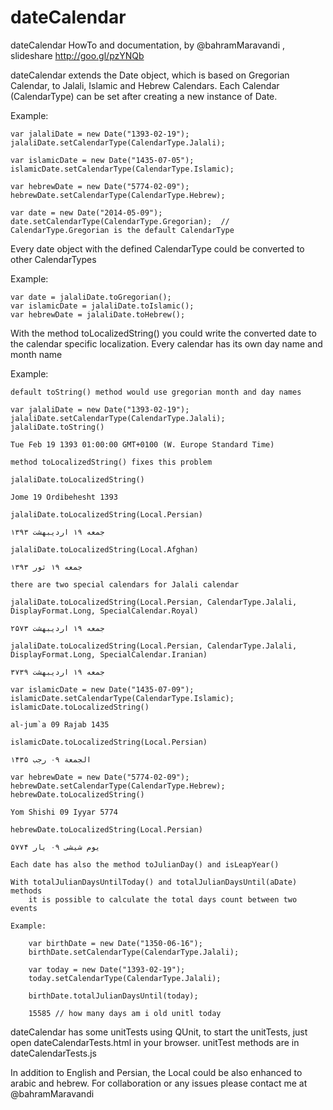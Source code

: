 dateCalendar
============

dateCalendar HowTo and documentation, 
by @bahramMaravandi ,
slideshare http://goo.gl/pzYNQb 

dateCalendar extends the Date object, which is based on Gregorian Calendar, to Jalali, Islamic and Hebrew Calendars. Each Calendar (CalendarType) can be set after creating a new instance of Date.

Example: 

	var jalaliDate = new Date("1393-02-19");
	jalaliDate.setCalendarType(CalendarType.Jalali);

	var islamicDate = new Date("1435-07-05");
	islamicDate.setCalendarType(CalendarType.Islamic);

	var hebrewDate = new Date("5774-02-09");
	hebrewDate.setCalendarType(CalendarType.Hebrew);

	var date = new Date("2014-05-09");
	date.setCalendarType(CalendarType.Gregorian);  // CalendarType.Gregorian is the default CalendarType

Every date object with the defined CalendarType could be converted to other CalendarTypes

Example:

	var date = jalaliDate.toGregorian();
	var islamicDate = jalaliDate.toIslamic();
	var hebrewDate = jalaliDate.toHebrew();

With the method toLocalizedString() you could write the converted date to the calendar specific localization. Every calendar has its own day name and month name

Example:

	default toString() method would use gregorian month and day names

	var jalaliDate = new Date("1393-02-19");
	jalaliDate.setCalendarType(CalendarType.Jalali);
	jalaliDate.toString()
	
	Tue Feb 19 1393 01:00:00 GMT+0100 (W. Europe Standard Time)

	method toLocalizedString() fixes this problem

	jalaliDate.toLocalizedString()
	
	Jome 19 Ordibehesht 1393

	jalaliDate.toLocalizedString(Local.Persian)

	جمعه ۱۹ اردیبهشت ۱۳۹۳

	jalaliDate.toLocalizedString(Local.Afghan)

	جمعه ۱۹ ثور ۱۳۹۳

	there are two special calendars for Jalali calendar

	jalaliDate.toLocalizedString(Local.Persian, CalendarType.Jalali, DisplayFormat.Long, SpecialCalendar.Royal)

	جمعه ۱۹ اردیبهشت ۲۵۷۳

	jalaliDate.toLocalizedString(Local.Persian, CalendarType.Jalali, DisplayFormat.Long, SpecialCalendar.Iranian)

	جمعه ۱۹ اردیبهشت ۳۷۳۹

	var islamicDate = new Date("1435-07-09");
	islamicDate.setCalendarType(CalendarType.Islamic);
	islamicDate.toLocalizedString()

	al-jum`a 09 Rajab 1435
	
	islamicDate.toLocalizedString(Local.Persian)

	الجمعة‬ ۰۹ رجب ۱۴۳۵

	var hebrewDate = new Date("5774-02-09");
	hebrewDate.setCalendarType(CalendarType.Hebrew);
	hebrewDate.toLocalizedString()

	Yom Shishi 09 Iyyar 5774

	hebrewDate.toLocalizedString(Local.Persian)

	یوم شیشی ۰۹ یار ۵۷۷۴

	Each date has also the method toJulianDay() and isLeapYear()

	With totalJulianDaysUntilToday() and totalJulianDaysUntil(aDate) methods 
		it is possible to calculate the total days count between two events

	Example:

		var birthDate = new Date("1350-06-16");
		birthDate.setCalendarType(CalendarType.Jalali);

		var today = new Date("1393-02-19");
		today.setCalendarType(CalendarType.Jalali);

		birthDate.totalJulianDaysUntil(today);

		15585 // how many days am i old unitl today

dateCalendar has some unitTests using QUnit, to start the unitTests, just open dateCalendarTests.html in your browser. unitTest methods are in dateCalendarTests.js

In addition to English and Persian, the Local could be also enhanced to arabic and hebrew. For collaboration or any issues please contact me at @bahramMaravandi